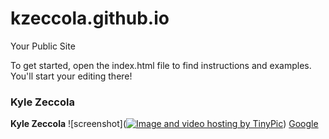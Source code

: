 kzeccola.github.io
=====================

Your Public Site

To get started, open the index.html file to find instructions and examples. You'll start your editing there!

### Kyle Zeccola
**Kyle Zeccola**
![screenshot](<a href="http://tinypic.com?ref=20ze2hg" target="_blank"><img src="http://i62.tinypic.com/20ze2hg.jpg" border="0" alt="Image and video hosting by TinyPic"></a>)
[Google](www.google.com)
